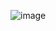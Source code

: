 
![image](https://github.com/CrisanEmanuel/Semester-4-AI/assets/115414408/36d5777c-7de5-4b35-a27b-e4d1135722f1)
